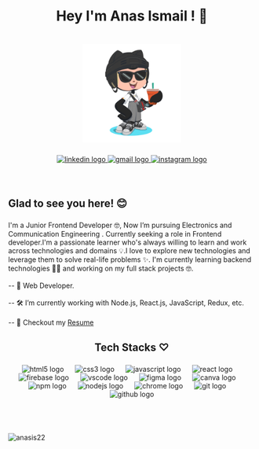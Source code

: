 <h1 align="center">Hey I'm Anas Ismail ! 👋</h1>

###

<br clear="both">

<div align="center">
  <img height="200" src="gitR.png"  />
</div>

###

<div align="center">
  <a href="https://www.linkedin.com/in/msanasismail/" target="_blank">
    <img src="https://img.shields.io/static/v1?message=LinkedIn&logo=linkedin&label=&color=0077B5&logoColor=white&labelColor=&style=for-the-badge" height="25" alt="linkedin logo"  />
  </a>
  <a href="https://mail.google.com/mail/u/0/#inbox?compose=CllgCKCBjprCcWGBtSsvSSRGCJdWPmkMFsVhpfQpZckRNpqPdTHLXhxVkDqKjWmMNRhXLlKQJvq" target="_blank">
    <img src="https://img.shields.io/static/v1?message=Gmail&logo=gmail&label=&color=D14836&logoColor=white&labelColor=&style=for-the-badge" height="25" alt="gmail logo"  />
  </a>
  <a href="https://www.instagram.com/_anas.ismail_/" target="_blank">
    <img src="https://img.shields.io/static/v1?message=Instagram&logo=instagram&label=&color=E4405F&logoColor=white&labelColor=&style=for-the-badge" height="25" alt="instagram logo"  />
  </a>
</div>

###
<br>
<h2 align="left">Glad to see you here! 😊</h2>

###

<p align="left">I'm a Junior Frontend Developer 🤓, Now I’m pursuing Electronics and Communication Engineering .  Currently seeking a role in Frontend developer.I'm a passionate learner who's always willing to learn and work across technologies and domains 💡.I love to explore new technologies and leverage them to solve real-life problems ✨. I'm currently learning backend technologies 👨‍💻 and working on my full stack projects 🤓.<br><br>-- 🚀  Web Developer.<br><br>-- 🛠   I’m currently working with Node.js, React.js, JavaScript, Redux, etc.<br><br>-- 📝 Checkout my <a href="resJpg.jpg">Resume<a></p>

###

<h2 align="center">Tech Stacks ♡</h2>

###

<div align="center">
  <img src="https://cdn.jsdelivr.net/gh/devicons/devicon/icons/html5/html5-original.svg" height="40" alt="html5 logo"  />
  <img width="15" />
  <img src="https://cdn.jsdelivr.net/gh/devicons/devicon/icons/css3/css3-original.svg" height="40" alt="css3 logo"  />
  <img width="15" />
  <img src="https://cdn.jsdelivr.net/gh/devicons/devicon/icons/javascript/javascript-original.svg" height="40" alt="javascript logo"  />
  <img width="15" />
  <img src="https://cdn.jsdelivr.net/gh/devicons/devicon/icons/react/react-original.svg" height="40" alt="react logo"  />
  <img width="15" />
  <img src="https://cdn.jsdelivr.net/gh/devicons/devicon/icons/firebase/firebase-plain.svg" height="40" alt="firebase logo"  />
  <img width="15" />
  <img src="https://cdn.jsdelivr.net/gh/devicons/devicon/icons/vscode/vscode-original.svg" height="40" alt="vscode logo"  />
  <img width="15" />
  <img src="https://cdn.jsdelivr.net/gh/devicons/devicon/icons/figma/figma-original.svg" height="40" alt="figma logo"  />
  <img width="15" />
  <img src="https://cdn.jsdelivr.net/gh/devicons/devicon/icons/canva/canva-original.svg" height="40" alt="canva logo"  />
  <img width="15" />
  <img src="https://cdn.jsdelivr.net/gh/devicons/devicon/icons/npm/npm-original-wordmark.svg" height="40" alt="npm logo"  />
  <img width="15" />
  <img src="https://cdn.jsdelivr.net/gh/devicons/devicon/icons/nodejs/nodejs-original.svg" height="40" alt="nodejs logo"  />
  <img width="15" />
  <img src="https://cdn.jsdelivr.net/gh/devicons/devicon/icons/chrome/chrome-original.svg" height="40" alt="chrome logo"  />
  <img width="15" />
  <img src="https://cdn.jsdelivr.net/gh/devicons/devicon/icons/git/git-original.svg" height="40" alt="git logo"  />
  <img width="15" />
  <img src="https://cdn.jsdelivr.net/gh/devicons/devicon/icons/github/github-original.svg" height="40" alt="github logo"  />
</div>

###
<br><br>
<p align="left"> <img src="https://komarev.com/ghpvc/?username=anasis22&label=Profile%20views&color=0e75b6&style=flat" alt="anasis22" /> </p>


###